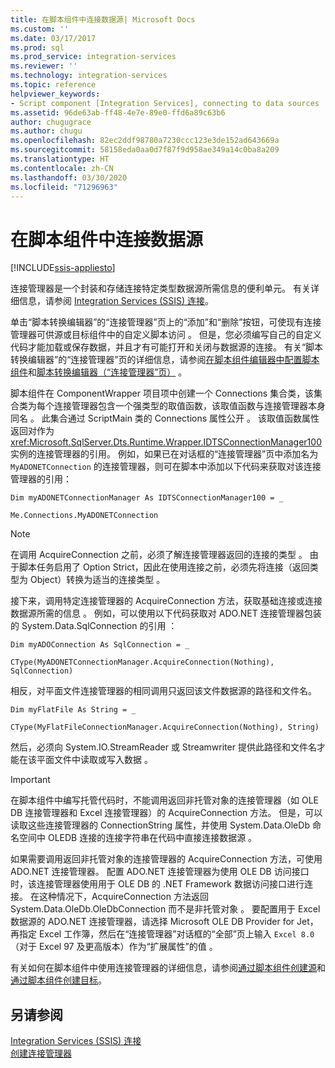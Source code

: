 ```yaml
---
title: 在脚本组件中连接数据源| Microsoft Docs
ms.custom: ''
ms.date: 03/17/2017
ms.prod: sql
ms.prod_service: integration-services
ms.reviewer: ''
ms.technology: integration-services
ms.topic: reference
helpviewer_keywords:
- Script component [Integration Services], connecting to data sources
ms.assetid: 96de63ab-ff48-4e7e-89e0-ffd6a89c63b6
author: chugugrace
ms.author: chugu
ms.openlocfilehash: 82ec2ddf98780a7230ccc123e3de152ad643669a
ms.sourcegitcommit: 58158eda0aa0d7f87f9d958ae349a14c0ba8a209
ms.translationtype: HT
ms.contentlocale: zh-CN
ms.lasthandoff: 03/30/2020
ms.locfileid: "71296963"
---
```

# <a name="connecting-to-data-sources-in-the-script-component"></a>在脚本组件中连接数据源

[!INCLUDE[ssis-appliesto](../../../includes/ssis-appliesto-ssvrpluslinux-asdb-asdw-xxx.md)]


  连接管理器是一个封装和存储连接特定类型数据源所需信息的便利单元。 有关详细信息，请参阅 [Integration Services (SSIS) 连接](../../../integration-services/connection-manager/integration-services-ssis-connections.md)。  
  
 单击“脚本转换编辑器”的“连接管理器”页上的“添加”和“删除”按钮，可使现有连接管理器可供源或目标组件中的自定义脚本访问     。 但是，您必须编写自己的自定义代码才能加载或保存数据，并且才有可能打开和关闭与数据源的连接。 有关“脚本转换编辑器”的“连接管理器”页的详细信息，请参阅[在脚本组件编辑器中配置脚本组件](../../../integration-services/extending-packages-scripting/data-flow-script-component/configuring-the-script-component-in-the-script-component-editor.md)和[脚本转换编辑器（“连接管理器”页）](../../../integration-services/data-flow/transformations/script-transformation-editor-connection-managers-page.md)   。  
  
 脚本组件在 ComponentWrapper 项目项中创建一个 Connections 集合类，该集合类为每个连接管理器包含一个强类型的取值函数，该取值函数与连接管理器本身同名   。 此集合通过 ScriptMain 类的 Connections 属性公开   。 该取值函数属性返回对作为 <xref:Microsoft.SqlServer.Dts.Runtime.Wrapper.IDTSConnectionManager100> 实例的连接管理器的引用。 例如，如果已在对话框的“连接管理器”页中添加名为 `MyADONETConnection` 的连接管理器，则可在脚本中添加以下代码来获取对该连接管理器的引用：  
  
 `Dim myADONETConnectionManager As IDTSConnectionManager100 = _`  
  
 `Me.Connections.MyADONETConnection`  
  
> [!NOTE]  
>  在调用 AcquireConnection 之前，必须了解连接管理器返回的连接的类型  。 由于脚本任务启用了 Option Strict，因此在使用连接之前，必须先将连接（返回类型为 Object）转换为适当的连接类型   。  
  
 接下来，调用特定连接管理器的 AcquireConnection 方法，获取基础连接或连接数据源所需的信息  。 例如，可以使用以下代码获取对 ADO.NET 连接管理器包装的 System.Data.SqlConnection 的引用  ：  
  
 `Dim myADOConnection As SqlConnection = _`  
  
 `CType(MyADONETConnectionManager.AcquireConnection(Nothing), SqlConnection)`  
  
 相反，对平面文件连接管理器的相同调用只返回该文件数据源的路径和文件名。  
  
 `Dim myFlatFile As String = _`  
  
 `CType(MyFlatFileConnectionManager.AcquireConnection(Nothing), String)`  
  
 然后，必须向 System.IO.StreamReader 或 Streamwriter 提供此路径和文件名才能在该平面文件中读取或写入数据   。  
  
> [!IMPORTANT]  
>  在脚本组件中编写托管代码时，不能调用返回非托管对象的连接管理器（如 OLE DB 连接管理器和 Excel 连接管理器）的 AcquireConnection 方法。 但是，可以读取这些连接管理器的 ConnectionString 属性，并使用 System.Data.OleDb 命名空间中 OLEDB 连接的连接字符串在代码中直接连接数据源   。  
>   
>  如果需要调用返回非托管对象的连接管理器的 AcquireConnection 方法，可使用 ADO.NET 连接管理器。 配置 ADO.NET 连接管理器为使用 OLE DB 访问接口时，该连接管理器使用用于 OLE DB 的 .NET Framework 数据访问接口进行连接。 在这种情况下，AcquireConnection 方法返回 System.Data.OleDb.OleDbConnection 而不是非托管对象  。 要配置用于 Excel 数据源的 ADO.NET 连接管理器，请选择 Microsoft OLE DB Provider for Jet，再指定 Excel 工作簿，然后在“连接管理器”对话框的“全部”页上输入 `Excel 8.0`（对于 Excel 97 及更高版本）作为“扩展属性”的值    。  
  
 有关如何在脚本组件中使用连接管理器的详细信息，请参阅[通过脚本组件创建源](../../../integration-services/extending-packages-scripting-data-flow-script-component-types/creating-a-source-with-the-script-component.md)和[通过脚本组件创建目标](../../../integration-services/extending-packages-scripting-data-flow-script-component-types/creating-a-destination-with-the-script-component.md)。  
  
## <a name="see-also"></a>另请参阅  
 [Integration Services (SSIS) 连接](../../../integration-services/connection-manager/integration-services-ssis-connections.md)   
 [创建连接管理器](https://msdn.microsoft.com/library/6ca317b8-0061-4d9d-b830-ee8c21268345)  
  
  
